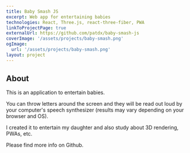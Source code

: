 ```yaml
---
title: Baby Smash JS
excerpt: Web app for entertaining babies
technologies: React, Three.js, react-three-fiber, PWA
linkToProjectPage: true
externalUrl: https://github.com/patdx/baby-smash-js
coverImage: '/assets/projects/baby-smash.png'
ogImage:
  url: '/assets/projects/baby-smash.png'
layout: project
---
```


## About

This is an application to entertain babies.

You can throw letters around the screen and they will be read out loud by your
computer's speech synthesizer (results may vary depending on your browser and
OS).

I created it to entertain my daughter and also study about 3D rendering, PWAs,
etc.

Please find more info on Github.
